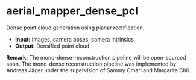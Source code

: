 # aerial_mapper_dense_pcl
Dense point cloud generation using planar rectification.

- **Input:** Images, camera poses, camera intrinsics
- **Output:** Densified point cloud

**Remark:** The mono-dense-reconstruction pipeline will be open-sourced soon. The mono-dense reconstruction pipeline was implemented by Andreas Jäger under the supervision of Sammy Omari and Margarita Chli.
